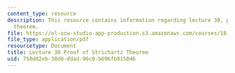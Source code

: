```yaml
---
content_type: resource
description: This resource contains information regarding lecture 30, proof of Strichartz
  theorem.
file: https://ol-ocw-studio-app-production.s3.amazonaws.com/courses/18-156-differential-analysis-ii-partial-differential-equations-and-fourier-analysis-spring-2016/750d02eb30d0ddad96c0b696fb815846_MIT18_156S16_lec30.pdf
file_type: application/pdf
resourcetype: Document
title: Lecture 30 Proof of Strichartz Theorem
uid: 750d02eb-30d0-ddad-96c0-b696fb815846
---
```

